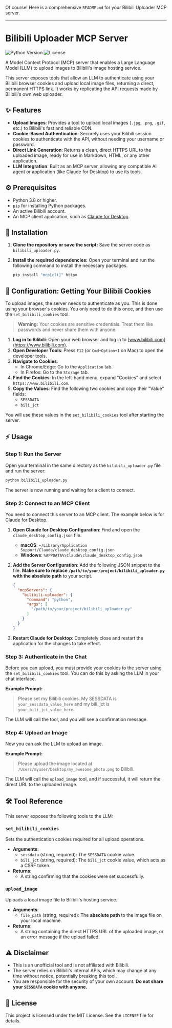 Of course! Here is a comprehensive `README.md` for your Bilibili Uploader MCP server.

---

# Bilibili Uploader MCP Server

![Python Version](https://img.shields.io/badge/python-3.8+-blue.svg)
![License](https://img.shields.io/badge/license-MIT-green.svg)

A Model Context Protocol (MCP) server that enables a Large Language Model (LLM) to upload images to Bilibili's image hosting service.

This server exposes tools that allow an LLM to authenticate using your Bilibili browser cookies and upload local image files, returning a direct, permanent HTTPS link. It works by replicating the API requests made by Bilibili's own web uploader.

## ✨ Features

-   **Upload Images**: Provides a tool to upload local images (`.jpg`, `.png`, `.gif`, etc.) to Bilibili's fast and reliable CDN.
-   **Cookie-Based Authentication**: Securely uses your Bilibili session cookies to authenticate with the API, without needing your username or password.
-   **Direct Link Generation**: Returns a clean, direct HTTPS URL to the uploaded image, ready for use in Markdown, HTML, or any other application.
-   **LLM Integration**: Built as an MCP server, allowing any compatible AI agent or application (like Claude for Desktop) to use its tools.

## ⚙️ Prerequisites

-   Python 3.8 or higher.
-   `pip` for installing Python packages.
-   An active Bilibili account.
-   An MCP client application, such as [Claude for Desktop](https://www.claude.ai/download).

## 🚀 Installation

1.  **Clone the repository or save the script:**
    Save the server code as `bilibili_uploader.py`.

2.  **Install the required dependencies:**
    Open your terminal and run the following command to install the necessary packages.

    ```bash
    pip install "mcp[cli]" httpx
    ```

## 🔑 Configuration: Getting Your Bilibili Cookies

To upload images, the server needs to authenticate as you. This is done using your browser's cookies. You only need to do this once, and then use the `set_bilibili_cookies` tool.

> **Warning:** Your cookies are sensitive credentials. Treat them like passwords and never share them with anyone.

1.  **Log in to Bilibili**: Open your web browser and log in to [www.bilibili.com](https://www.bilibili.com).
2.  **Open Developer Tools**: Press `F12` (or `Cmd+Option+I` on Mac) to open the developer tools.
3.  **Navigate to Cookies**:
    -   In Chrome/Edge: Go to the `Application` tab.
    -   In Firefox: Go to the `Storage` tab.
4.  **Find the Cookies**: In the left-hand menu, expand "Cookies" and select `https://www.bilibili.com`.
5.  **Copy the Values**: Find the following two cookies and copy their "Value" fields:
    -   `SESSDATA`
    -   `bili_jct`

You will use these values in the `set_bilibili_cookies` tool after starting the server.

## ⚡️ Usage

### Step 1: Run the Server

Open your terminal in the same directory as the `bilibili_uploader.py` file and run the server:

```bash
python bilibili_uploader.py
```

The server is now running and waiting for a client to connect.

### Step 2: Connect to an MCP Client

You need to connect this server to an MCP client. The example below is for Claude for Desktop.

1.  **Open Claude for Desktop Configuration**: Find and open the `claude_desktop_config.json` file.
    -   **macOS**: `~/Library/Application Support/Claude/claude_desktop_config.json`
    -   **Windows**: `%APPDATA%\Claude\claude_desktop_config.json`

2.  **Add the Server Configuration**: Add the following JSON snippet to the file. **Make sure to replace `/path/to/your/project/bilibili_uploader.py` with the absolute path** to your script.

    ```json
    {
      "mcpServers": {
        "bilibili-uploader": {
          "command": "python",
          "args": [
            "/path/to/your/project/bilibili_uploader.py"
          ]
        }
      }
    }
    ```

3.  **Restart Claude for Desktop**: Completely close and restart the application for the changes to take effect.

### Step 3: Authenticate in the Chat

Before you can upload, you must provide your cookies to the server using the `set_bilibili_cookies` tool. You can do this by asking the LLM in your chat interface.

**Example Prompt:**

> Please set my Bilibili cookies. My SESSDATA is `your_sessdata_value_here` and my bili_jct is `your_bili_jct_value_here`.

The LLM will call the tool, and you will see a confirmation message.

### Step 4: Upload an Image

Now you can ask the LLM to upload an image.

**Example Prompt:**

> Please upload the image located at `/Users/myuser/Desktop/my_awesome_photo.png` to Bilibili.

The LLM will call the `upload_image` tool, and if successful, it will return the direct URL to the uploaded image.

## 🛠️ Tool Reference

This server exposes the following tools to the LLM:

### `set_bilibili_cookies`

Sets the authentication cookies required for all upload operations.

-   **Arguments**:
    -   `sessdata` (string, required): The `SESSDATA` cookie value.
    -   `bili_jct` (string, required): The `bili_jct` cookie value, which acts as a CSRF token.
-   **Returns**:
    -   A string confirming that the cookies were set successfully.

### `upload_image`

Uploads a local image file to Bilibili's hosting service.

-   **Arguments**:
    -   `file_path` (string, required): The **absolute path** to the image file on your local machine.
-   **Returns**:
    -   A string containing the direct HTTPS URL of the uploaded image, or an error message if the upload failed.

## ⚠️ Disclaimer

-   This is an unofficial tool and is not affiliated with Bilibili.
-   The server relies on Bilibili's internal APIs, which may change at any time without notice, potentially breaking this tool.
-   You are responsible for the security of your own account. **Do not share your `SESSDATA` cookie with anyone.**

## 📄 License

This project is licensed under the MIT License. See the `LICENSE` file for details.
